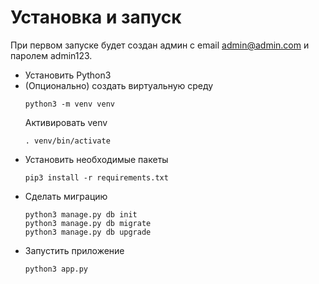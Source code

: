 # Установка и запуск
При первом запуске будет создан админ с email admin@admin.com и паролем admin123.
- Установить Python3
- (Опционально) создать виртуальную среду
    ```
    python3 -m venv venv
    ```
    Активировать venv
    ```
    . venv/bin/activate
    ```
- Установить необходимые пакеты
    ```
    pip3 install -r requirements.txt
    ```
- Сделать миграцию
    ```
    python3 manage.py db init
    python3 manage.py db migrate
    python3 manage.py db upgrade
    ```
- Запустить приложение
    ```
    python3 app.py
    ```

